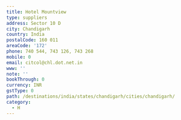 ```yaml
---
title: Hotel Mountview
type: suppliers
address: Sector 10 D
city: Chandigarh
country: India
postalCode: 160 011
areaCode: '172'
phone: 740 544, 743 126, 743 268
mobile: 0
email: citcol@chl.dot.net.in
www: ''
note: ''
bookThrough: 0
currency: INR
gstType: 0
path: /destinations/india/states/chandigarh/cities/chandigarh/
category:
  - H
---
```


